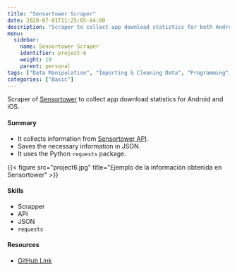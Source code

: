 ```yaml
---
title: "Sensortower Scraper"
date: 2020-07-01T11:25:05-04:00
description: "Scraper to collect app download statistics for both Android and iOS."
menu:
  sidebar:
    name: Sensortower Scraper
    identifier: project-6
    weight: 10
    parent: personal
tags: ["Data Manipulation", "Importing & Cleaning Data", "Programming", "API"]
categories: ["Basic"]
---
```



Scraper of [Sensortower](https://app.sensortower.com/) to collect app download statistics for Android and iOS.

#### Summary

* It collects information from [Sensortower API](https://sensortower.com/api/).
* Saves the necessary information in JSON.
* It uses the Python `requests` package.

{{< figure src="project6.jpg" title="Ejemplo de la información obtenida en Sensortower" >}}

#### **Skills**

- Scrapper
- API
- JSON
- `requests`

#### Resources

- [GitHub Link](https://github.com/lorainemg/sensortower-scraper)
